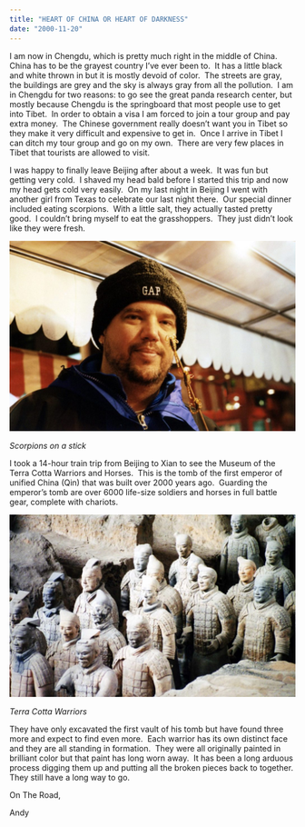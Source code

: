 ```yaml
---
title: "HEART OF CHINA OR HEART OF DARKNESS"
date: "2000-11-20"
---
```


I am now in Chengdu, which is pretty much right in the middle of China.  China has to be the grayest country I’ve ever been to.  It has a little black and white thrown in but it is mostly devoid of color.  The streets are gray, the buildings are grey and the sky is always gray from all the pollution.  I am in Chengdu for two reasons: to go see the great panda research center, but mostly because Chengdu is the springboard that most people use to get into Tibet.  In order to obtain a visa I am forced to join a tour group and pay extra money.  The Chinese government really doesn’t want you in Tibet so they make it very difficult and expensive to get in.  Once I arrive in Tibet I can ditch my tour group and go on my own.  There are very few places in Tibet that tourists are allowed to visit. 

I was happy to finally leave Beijing after about a week.  It was fun but getting very cold.  I shaved my head bald before I started this trip and now my head gets cold very easily.  On my last night in Beijing I went with another girl from Texas to celebrate our last night there.  Our special dinner included eating scorpions.  With a little salt, they actually tasted pretty good.  I couldn’t bring myself to eat the grasshoppers.  They just didn’t look like they were fresh.

![](images/026AndyEatsScorpionBeijingChina-1024x681.jpg)

_Scorpions on a stick_

I took a 14-hour train trip from Beijing to Xian to see the Museum of the Terra Cotta Warriors and Horses.  This is the tomb of the first emperor of unified China (Qin) that was built over 2000 years ago.  Guarding the emperor’s tomb are over 6000 life-size soldiers and horses in full battle gear, complete with chariots. 

![](images/037TerraCottaWarriorsXianChina-1024x652.jpg)

_Terra Cotta Warriors_

They have only excavated the first vault of his tomb but have found three more and expect to find even more.  Each warrior has its own distinct face and they are all standing in formation.  They were all originally painted in brilliant color but that paint has long worn away.  It has been a long arduous process digging them up and putting all the broken pieces back to together.  They still have a long way to go.

On The Road,

Andy
